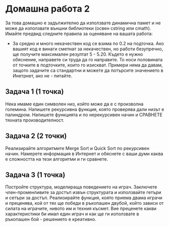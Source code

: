 
# Домашна работа 2

За това домашно е задължително да използвате динамична памет и не може да използвате външни библиотеки (освен cstring или cmath). Имайте предвид следните правила за оценяване на вашата работа:
- За средно и много некачествен код се взима по 0.2 на подточка. Ако вашият код е винаги сметнат за некачествен, но работи безупречно, ще получите максимален резултат 5 - 5.20. Където е нужно обяснение, направете си труда да го направите. То носи половината от точките в подточките, които го изискват. Примери няма да давам, защото задачите са стандартни и можете да потърсите значението в Инетрнет, ако не - питайте.

## Задача 1 (1 точка)
Нека имаме един символен низ, който може да е с произволна големина. Напишете рекурсивна функция, която проверява дали низът е палиндром. Напишете функцията и по нерекурсивен начин и СРАВНЕТЕ тяхната производителност.

## Задача 2 (2 точки)
Реализирайте алгоритмите Merge Sort и Quick Sort по рекурсивен начин. Намерете информация в Интернет и обяснете с ваши думи каква е сложността на тези алгоритми и ги сравнете.

## Задача 3 (1 точка)
Постройте структура, моделираща поведението на играч. Заключете член-променливите за достъп извън структурата и използвайте гетъри и сетъри за достъп. Реализирайте функция, която приема двама играчи и преценява, кой от тях ще победи в ръкопашен двубой, който зависи от силата на играчите, нивото им и техния късмет. Вие преценете какви характеристики би имал един играч и как ще ги използвате в ръкопашен бой - решението е креативно. 